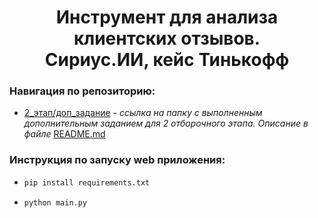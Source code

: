 <h1 align=center><b>Инструмент для анализа клиентских отзывов.</b><br>Сириус.ИИ, кейс Тинькофф</h1>

<h3><b>Навигация по репозиторию:</b></h3>
<ul>
<li>
<a href=https://github.com/seyoulax/reviews_analysis/tree/8fa281a648b905f587e083428100e31259720034/2_%D1%8D%D1%82%D0%B0%D0%BF/%D0%B4%D0%BE%D0%BF_%D0%B7%D0%B0%D0%B4%D0%B0%D0%BD%D0%B8%D0%B5>2_этап/доп_задание</a> - <i>ссылка на папку с выполненным дополнительным заданием для 2 отборочного этапа. Описание в файле</i> <a href=https://github.com/seyoulax/reviews_analysis/blob/8fa281a648b905f587e083428100e31259720034/2_%D1%8D%D1%82%D0%B0%D0%BF/%D0%B4%D0%BE%D0%BF_%D0%B7%D0%B0%D0%B4%D0%B0%D0%BD%D0%B8%D0%B5/README.md>README.md</a>
</li>
</ul>

<h3><b>Инструкция по запуску web приложения:</b></h3>

- ```python
  pip install requirements.txt
  ```
- ```bash
  python main.py
  ```
